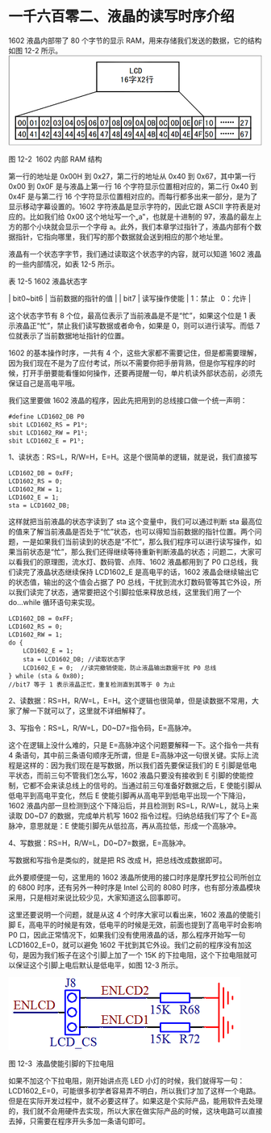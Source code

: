 # 一千六百零二、液晶的读写时序介绍

1602 液晶内部带了 80 个字节的显示 RAM，用来存储我们发送的数据，它的结构如图 12-2 所示。![图 12-2  1602 内部 RAM 结构](img/7d94e3d996beecc48265893c239d0878.jpg)

图 12-2  1602 内部 RAM 结构

第一行的地址是 0x00H 到 0x27，第二行的地址从 0x40 到 0x67，其中第一行 0x00 到 0x0F 是与液晶上第一行 16 个字符显示位置相对应的，第二行 0x40 到 0x4F 是与第二行 16 个字符显示位置相对应的。而每行都多出来一部分，是为了显示移动字幕设置的。1602 字符液晶是显示字符的，因此它跟 ASCII 字符表是对应的。比如我们给 0x00 这个地址写一个„a‟，也就是十进制的 97，液晶的最左上方的那个小块就会显示一个字母 a。此外，我们本章学过指针了，液晶内部有个数据指针，它指向哪里，我们写的那个数据就会送到相应的那个地址里。

液晶有一个状态字字节，我们通过读取这个状态字的内容，就可以知道 1602 液晶的一些内部情况，如表 12-5 所示。

表 12-5 1602 液晶状态字

| bit0~bit6 | 当前数据的指针的值 |
| bit7 | 读写操作使能 | 1：禁止   0：允许 |

这个状态字节有 8 个位，最高位表示了当前液晶是不是“忙”，如果这个位是 1 表示液晶正“忙”，禁止我们读写数据或者命令，如果是 0，则可以进行读写。而低 7 位就表示了当前数据地址指针的位置。

1602 的基本操作时序，一共有 4 个，这些大家都不需要记住，但是都需要理解，因为我们现在不是为了应付考试，所以不需要你把手册背熟，但是你写程序的时候，打开手册要能看懂如何操作，还要再提醒一句，单片机读外部状态前，必须先保证自己是高电平哦。

我们这里要做 1602 液晶的程序，因此先把用到的总线接口做一个统一声明：

```
#define LCD1602_DB P0
sbit LCD1602_RS = P1⁰;
sbit LCD1602_RW = P1¹;
sbit LCD1602_E = P1⁵;
```

1、读状态：RS=L，R/W=H，E=H。这是个很简单的逻辑，就是说，我们直接写

```
LCD1602_DB = 0xFF;
LCD1602_RS = 0;
LCD1602_RW = 1;
LCD1602_E = 1;
sta = LCD1602_DB;
```

这样就把当前液晶的状态字读到了 sta 这个变量中，我们可以通过判断 sta 最高位的值来了解当前液晶是否处于“忙”状态，也可以得知当前数据的指针位置。两个问题，一是如果我们当前读到的状态是“不忙”，那么我们程序可以进行读写操作，如果当前状态是“忙”，那么我们还得继续等待重新判断液晶的状态；问题二，大家可以看我们的原理图，流水灯、数码管、点阵、1602 液晶都用到了 P0 口总线，我们读完了液晶状态继续保持 LCD1602_E 是高电平的话，1602 液晶会继续输出它的状态值，输出的这个值会占据了 P0 总线，干扰到流水灯数码管等其它外设，所以我们读完了状态，通常要把这个引脚拉低来释放总线，这里我们用了一个 do...while 循环语句来实现。

```
LCD1602_DB = 0xFF;
LCD1602_RS = 0;
LCD1602_RW = 1;
do {
    LCD1602_E = 1;
    sta = LCD1602_DB; //读取状态字
    LCD1602_E = 0;  //读完撤销使能，防止液晶输出数据干扰 P0 总线
} while (sta & 0x80);
//bit7 等于 1 表示液晶正忙，重复检测直到其等于 0 为止
```

2、读数据：RS=H，R/W=L，E=H。这个逻辑也很简单，但是读数据不常用，大家了解一下就可以了，这里就不详细解释了。

3、写指令：RS=L，R/W=L，D0~D7=指令码，E=高脉冲。

这个在逻辑上没什么难的，只是 E=高脉冲这个问题要解释一下。这个指令一共有 4 条语句，其中前三条语句顺序无所谓，但是 E=高脉冲这一句很关键。实际上流程是这样的：因为我们现在是写数据，所以我们首先要保证我们的 E 引脚是低电平状态，而前三句不管我们怎么写，1602 液晶只要没有接收到 E 引脚的使能控制，它都不会来读总线上的信号的。当通过前三句准备好数据之后，E 使能引脚从低电平到高电平变化，然后 E 使能引脚再从高电平到低电平出现一个下降沿，1602 液晶内部一旦检测到这个下降沿后，并且检测到 RS=L，R/W=L，就马上来读取 D0~D7 的数据，完成单片机写 1602 指令过程。归纳总结我们写了个 E=高脉冲，意思就是：E 使能引脚先从低拉高，再从高拉低，形成一个高脉冲。

4、写数据：RS=H，R/W=L，D0~D7=数据，E=高脉冲。

写数据和写指令是类似的，就是把 RS 改成 H，把总线改成数据即可。

此外要顺便提一句，这里用的 1602 液晶所使用的接口时序是摩托罗拉公司所创立的 6800 时序，还有另外一种时序是 Intel 公司的 8080 时序，也有部分液晶模块采用，只是相对来说比较少见，大家知道这么回事即可。

这里还要说明一个问题，就是从这 4 个时序大家可以看出来，1602 液晶的使能引脚 E，高电平的时候是有效，低电平的时候是无效，前面也提到了高电平时会影响 P0 口，因此正常情况下，如果我们没有使用液晶的话，那么程序开始写一句 LCD1602_E=0，就可以避免 1602 干扰到其它外设。我们之前的程序没有加这句，是因为我们板子在这个引脚上加了一个 15K 的下拉电阻，这个下拉电阻就可以保证这个引脚上电后默认是低电平，如图 12-3 所示。

![图 12-3  液晶使能引脚的下拉电阻](img/265bfd27626ce616c9ea4bec10705169.jpg)

图 12-3  液晶使能引脚的下拉电阻

如果不加这个下拉电阻，刚开始讲点亮 LED 小灯的时候，我们就得写一句：LCD1602_E=0，可能很多初学者容易弄不明白，所以我们才加了这样一个电路。但是在实际开发过程中，就不必要这样了。如果这是个实际产品，能用软件去处理的，我们就不会用硬件去实现，所以大家在做实际产品的时候，这块电路可以直接去掉，只需要在程序开头多加一条语句即可。